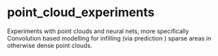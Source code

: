 # point_cloud_experiments
Experiments with point clouds and neural nets, more specifically Convolution based modelling for infilling (via prediction ) sparse areas in otherwise dense point clouds. 
